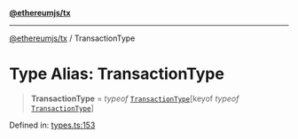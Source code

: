 [**@ethereumjs/tx**](../README.md)

***

[@ethereumjs/tx](../README.md) / TransactionType

# Type Alias: TransactionType

> **TransactionType** = *typeof* [`TransactionType`](../variables/TransactionType.md)\[keyof *typeof* [`TransactionType`](../variables/TransactionType.md)\]

Defined in: [types.ts:153](https://github.com/ethereumjs/ethereumjs-monorepo/blob/master/packages/tx/src/types.ts#L153)
